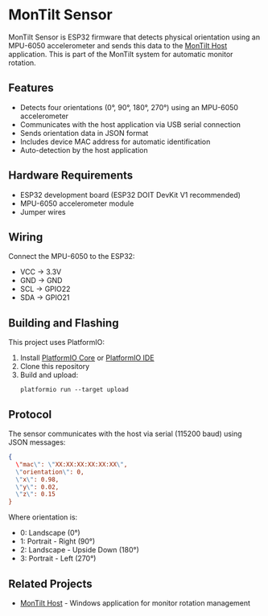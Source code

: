 # MonTilt Sensor

MonTilt Sensor is ESP32 firmware that detects physical orientation using an MPU-6050 accelerometer and sends this data to the [MonTilt Host](https://github.com/rbrenton/montilt-host) application. This is part of the MonTilt system for automatic monitor rotation.

## Features

- Detects four orientations (0°, 90°, 180°, 270°) using an MPU-6050 accelerometer
- Communicates with the host application via USB serial connection
- Sends orientation data in JSON format
- Includes device MAC address for automatic identification
- Auto-detection by the host application

## Hardware Requirements

- ESP32 development board (ESP32 DOIT DevKit V1 recommended)
- MPU-6050 accelerometer module
- Jumper wires

## Wiring

Connect the MPU-6050 to the ESP32:
- VCC → 3.3V
- GND → GND
- SCL → GPIO22
- SDA → GPIO21

## Building and Flashing

This project uses PlatformIO:

1. Install [PlatformIO Core](https://docs.platformio.org/en/latest/core/installation.html) or [PlatformIO IDE](https://platformio.org/install/ide)
2. Clone this repository
3. Build and upload:
   ```
   platformio run --target upload
   ```

## Protocol

The sensor communicates with the host via serial (115200 baud) using JSON messages:

```json
{
  \"mac\": \"XX:XX:XX:XX:XX:XX\",
  \"orientation\": 0,
  \"x\": 0.98,
  \"y\": 0.02,
  \"z\": 0.15
}
```

Where orientation is:
- 0: Landscape (0°)
- 1: Portrait - Right (90°)
- 2: Landscape - Upside Down (180°)
- 3: Portrait - Left (270°)

## Related Projects

- [MonTilt Host](https://github.com/rbrenton/montilt-host) - Windows application for monitor rotation management